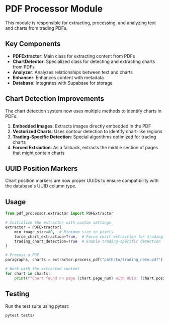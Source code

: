 # PDF Processor Module

This module is responsible for extracting, processing, and analyzing text and charts from trading PDFs.

## Key Components

- **PDFExtractor**: Main class for extracting content from PDFs
- **ChartDetector**: Specialized class for detecting and extracting charts from PDFs
- **Analyzer**: Analyzes relationships between text and charts
- **Enhancer**: Enhances content with metadata
- **Database**: Integrates with Supabase for storage

## Chart Detection Improvements

The chart detection system now uses multiple methods to identify charts in PDFs:

1. **Embedded Images**: Extracts images directly embedded in the PDF
2. **Vectorized Charts**: Uses contour detection to identify chart-like regions
3. **Trading-Specific Detection**: Special algorithms optimized for trading charts
4. **Forced Extraction**: As a fallback, extracts the middle section of pages that might contain charts

## UUID Position Markers

Chart position markers are now proper UUIDs to ensure compatibility with the database's UUID column type.

## Usage

```python
from pdf_processor.extractor import PDFExtractor

# Initialize the extractor with custom settings
extractor = PDFExtractor(
    min_image_size=80,  # Minimum size in pixels
    force_chart_extraction=True,  # Force chart extraction for trading PDFs
    trading_chart_detection=True  # Enable trading-specific detection
)

# Process a PDF
paragraphs, charts = extractor.process_pdf("path/to/trading_note.pdf")

# Work with the extracted content
for chart in charts:
    print(f"Chart found on page {chart.page_num} with UUID: {chart.position_marker}")
```

## Testing

Run the test suite using pytest:

```bash
pytest tests/
```
